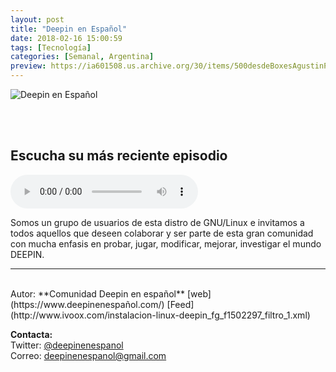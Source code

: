 ```yaml
---
layout: post
title: "Deepin en Español"
date: 2018-02-16 15:00:59
tags: [Tecnología]
categories: [Semanal, Argentina]
preview: https://ia601508.us.archive.org/30/items/500desdeBoxesAgustinPalmeiro/300DeepinEnEspaol.png
---
```


![Deepin en Español](https://ia601508.us.archive.org/30/items/500desdeBoxesAgustinPalmeiro/500DeepinEnEspaol.png)

<br/>
<br/>

## Escucha su más reciente episodio

<!--reproductor-feed=http://www.ivoox.com/instalacion-linux-deepin_fg_f1502297_filtro_1.xml-->
<!--reproductor-start-->
<audio id="audio" preload="auto" controls="" src="http://www.ivoox.com/tres-metodos-instalacion-deepin_mf_23690471_feed_1.mp3"></audio>
<!--reproductor-end-->

Somos un grupo de usuarios de esta distro de GNU/Linux e invitamos a todos aquellos que deseen colaborar y ser parte de esta gran comunidad con mucha enfasis en probar, jugar, modificar, mejorar, investigar el mundo DEEPIN.  

_ _ _
<br>
Autor: **Comunidad Deepin en español**  
[web](https://www.deepinenespañol.com/)  
[Feed](http://www.ivoox.com/instalacion-linux-deepin_fg_f1502297_filtro_1.xml)  


**Contacta:**  
Twitter: [@deepinenespanol](https://twitter.com/deepinenespanol)  
Correo: [deepinenespanol@gmail.com](mailto:deepinenespanol@gmail.com)  
